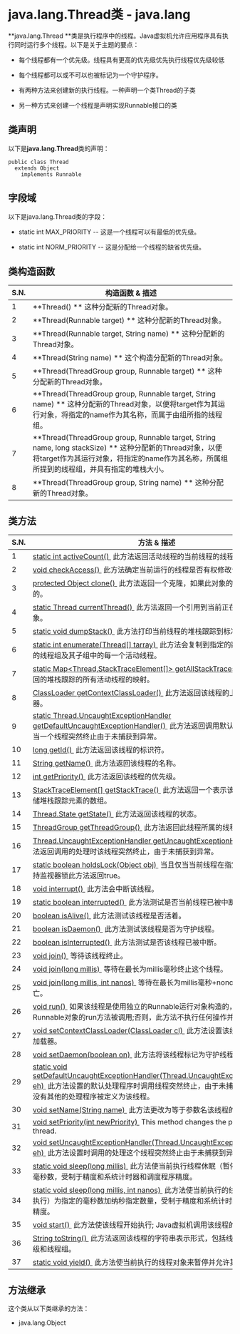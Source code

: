 # java.lang.Thread类 - java.lang

**java.lang.Thread **类是执行程序中的线程。Java虚拟机允许应用程序具有执行同时运行多个线程。以下是关于主题的要点：

*   每个线程都有一个优先级。线程具有更高的优先级优先执行线程优先级较低

*   每个线程都可以或不可以也被标记为一个守护程序。

*   有两种方法来创建新的执行线程。一种声明一个类Thread的子类

*   另一种方式来创建一个线程是声明实现Runnable接口的类

## 类声明

以下是**java.lang.Thread**类的声明：

```
public class Thread
  extends Object
    implements Runnable
```

## 字段域

以下是java.lang.Thread类的字段：

*   static int MAX_PRIORITY -- 这是一个线程可以有最低的优先级。

*   static int NORM_PRIORITY -- 这是分配给一个线程的缺省优先级。

## 类构造函数

| S.N. | 构造函数 & 描述 |
| --- | --- |
| 1 | **Thread() ** 这种分配新的Thread对象。 |
| 2 | **Thread(Runnable target) ** 这种分配新的Thread对象。 |
| 3 | **Thread(Runnable target, String name) ** 这种分配新的Thread对象。 |
| 4 | **Thread(String name) ** 这个构造分配新的Thread对象。 |
| 5 | **Thread(ThreadGroup group, Runnable target) ** 这种分配新的Thread对象。 |
| 6 | **Thread(ThreadGroup group, Runnable target, String name) ** 这种分配新的Thread对象，以便将target作为其运行对象，将指定的name作为其名称，而属于由组所指的线程组。 |
| 7 | **Thread(ThreadGroup group, Runnable target, String name, long stackSize) ** 这种分配新的Thread对象，以便将target作为其运行对象，将指定的name作为其名称，所属组所提到的线程组，并具有指定的堆栈大小。 |
| 8 | **Thread(ThreadGroup group, String name) ** 这种分配新的Thread对象。 |

## 类方法

| S.N. | 方法 & 描述 |
| --- | --- |
| 1 | [static int activeCount() ](http://www.yiibai.com/java/lang/thread_activecount.html) 此方法返回活动线程的当前线程的线程组中的数量。 |
| 2 | [void checkAccess() ](http://www.yiibai.com/java/lang/thread_checkaccess.html) 此方法确定当前运行的线程是否有权修改该线程。 |
| 3 | [protected Object clone() ](http://www.yiibai.com/java/lang/thread_clone.html) 此方法返回一个克隆，如果此对象的类是可复制的。 |
| 4 | [static Thread currentThread() ](http://www.yiibai.com/java/lang/thread_currentthread.html) 此方法返回一个引用到当前正在执行的线程对象。 |
| 5 | [static void dumpStack() ](http://www.yiibai.com/java/lang/thread_dumpstack.html) 此方法打印当前线程的堆栈跟踪到标准错误流。 |
| 6 | [static int enumerate(Thread[] tarray) ](http://www.yiibai.com/java/lang/thread_enumerate.html) 此方法会复制到指定的数组当前线程的线程组及其子组中的每一个活动线程。 |
| 7 | [static Map&lt;Thread,StackTraceElement[]&gt; getAllStackTraces() ](http://www.yiibai.com/java/lang/thread_getallstacktraces.html) 此方法返回的堆栈跟踪的所有活动线程的映射。 |
| 8 | [ClassLoader getContextClassLoader() ](http://www.yiibai.com/java/lang/thread_getcontextclassloader.html) 此方法返回该线程的上下文类加载器。 |
| 9 | [static Thread.UncaughtExceptionHandler getDefaultUncaughtExceptionHandler() ](http://www.yiibai.com/java/lang/thread_getdefaultuncaughtexceptionhandler.html) 此方法返回调用默认的处理程序，当一个线程突然终止由于未捕获到异常。 |
| 10 | [long getId() ](http://www.yiibai.com/java/lang/thread_getid.html) 此方法返回该线程的标识符。 |
| 11 | [String getName() ](http://www.yiibai.com/java/lang/thread_getname.html) 此方法返回该线程的名称。 |
| 12 | [int getPriority() ](http://www.yiibai.com/java/lang/thread_getpriority.html) 此方法返回该线程的优先级。 |
| 13 | [StackTraceElement[] getStackTrace() ](http://www.yiibai.com/java/lang/thread_getstacktrace.html) 此方法返回一个表示该线程的堆栈转储堆栈跟踪元素的数组。 |
| 14 | [Thread.State getState() ](http://www.yiibai.com/java/lang/thread_getstate.html) 此方法返回该线程的状态。 |
| 15 | [ThreadGroup getThreadGroup() ](http://www.yiibai.com/java/lang/thread_getthreadgroup.html) 此方法返回此线程所属的线程组。 |
| 16 | [Thread.UncaughtExceptionHandler getUncaughtExceptionHandler() ](http://www.yiibai.com/java/lang/thread_getuncaughtexceptionhandler.html) 此方法返回调用的处理时该线程突然终止，由于未捕获到异常。 |
| 17 | [static boolean holdsLock(Object obj) ](http://www.yiibai.com/java/lang/thread_holdslock.html) 当且仅当当前线程在指定的对象上保持监视器锁此方法返回true。 |
| 18 | [void interrupt() ](http://www.yiibai.com/java/lang/thread_interrupt.html) 此方法会中断该线程。 |
| 19 | [static boolean interrupted() ](http://www.yiibai.com/java/lang/thread_interrupted.html) 此方法测试是否当前线程已被中断。 |
| 20 | [boolean isAlive() ](http://www.yiibai.com/java/lang/thread_isalive.html) 此方法测试该线程是否活着。 |
| 21 | [boolean isDaemon() ](http://www.yiibai.com/java/lang/thread_isdaemon.html) 此方法测试该线程是否为守护线程。 |
| 22 | [boolean isInterrupted() ](http://www.yiibai.com/java/lang/thread_isinterrupted.html) 此方法测试是否该线程已被中断。 |
| 23 | [void join() ](http://www.yiibai.com/java/lang/thread_join.html) 等待该线程终止。 |
| 24 | [void join(long millis) ](http://www.yiibai.com/java/lang/thread_join_millis.html) 等待在最长为millis毫秒终止这个线程。 |
| 25 | [void join(long millis, int nanos) ](http://www.yiibai.com/java/lang/thread_join_millis_nanos.html) 等待在最长为millis毫秒+nonos毫秒该线程死亡。 |
| 26 | [void run() ](http://www.yiibai.com/java/lang/thread_run.html) 如果该线程是使用独立的Runnable运行对象构造的，则该Runnable对象的run方法被调用;否则，此方法不执行任何操作并返回 |
| 27 | [void setContextClassLoader(ClassLoader cl) ](http://www.yiibai.com/java/lang/thread_setcontextclassloader.html) 此方法设置该线程的上下文类加载器。 |
| 28 | [void setDaemon(boolean on) ](http://www.yiibai.com/java/lang/thread_setdaemon.html) 此方法将该线程标记为守护线程或用户线程。 |
| 29 | [static void setDefaultUncaughtExceptionHandler(Thread.UncaughtExceptionHandler eh) ](http://www.yiibai.com/java/lang/thread_setdefaultuncaughtexceptionhandler.html) 此方法设置的默认处理程序时调用线程突然终止，由于未捕获到异常，并没有其他的处理程序被定义为该线程。 |
| 30 | [void setName(String name) ](http://www.yiibai.com/java/lang/thread_setname.html) 此方法更改为等于参数名该线程的名称。 |
| 31 | [void setPriority(int newPriority) ](http://www.yiibai.com/java/lang/thread_setpriority.html) This method changes the priority of this thread. |
| 32 | [void setUncaughtExceptionHandler(Thread.UncaughtExceptionHandler eh) ](http://www.yiibai.com/java/lang/thread_setuncaughtexceptionhandler.html) 此方法设置时调用的处理这个线程突然终止由于未捕获到异常。 |
| 33 | [static void sleep(long millis) ](http://www.yiibai.com/java/lang/thread_sleep_millis.html) 此方法使当前执行线程休眠（暂停执行）指定的毫秒数，受制于精度和系统计时器和调度程序精度。 |
| 34 | [static void sleep(long millis, int nanos) ](http://www.yiibai.com/java/lang/thread_sleep_millis_nanos.html) 此方法使当前执行的线程休眠（暂停执行）为指定的毫秒数加纳秒指定数量，受制于精度和系统计时器和调度程序精度。 |
| 35 | [void start() ](http://www.yiibai.com/java/lang/thread_start.html) 此方法使该线程开始执行; Java虚拟机调用该线程的run方法。 |
| 36 | [String toString() ](http://www.yiibai.com/java/lang/thread_tostring.html) 此方法返回该线程的字符串表示形式，包括线程名称，优先级和线程组。 |
| 37 | [static void yield() ](http://www.yiibai.com/java/lang/thread_yield.html) 此方法使当前执行的线程对象来暂停并允许其他线程执行。 |

## 方法继承

这个类从以下类继承的方法：

*   java.lang.Object

 